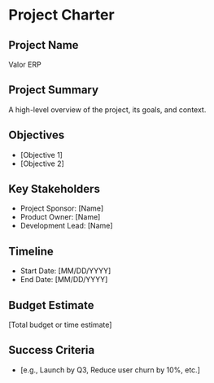 # Project Charter

## Project Name
Valor ERP

## Project Summary
A high-level overview of the project, its goals, and context.

## Objectives
- [Objective 1]
- [Objective 2]

## Key Stakeholders
- Project Sponsor: [Name]
- Product Owner: [Name]
- Development Lead: [Name]

## Timeline
- Start Date: [MM/DD/YYYY]
- End Date: [MM/DD/YYYY]

## Budget Estimate
[Total budget or time estimate]

## Success Criteria
- [e.g., Launch by Q3, Reduce user churn by 10%, etc.]